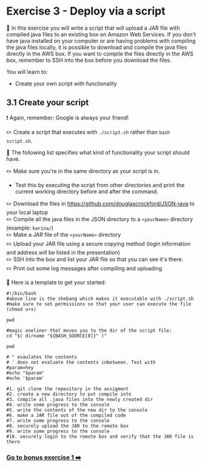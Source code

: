 # Exercise 3 - Deploy via a script 

:book: In this exercise you will write a script that will upload a JAR file with compiled java files to an existing box on Amazon Web Services. If you don't have java installed on your computer or are having problems with compiling the java files locally, it is possible to download and compile the java files directly in the AWS box. If you want to compile the files directly in the AWS box, remember to SSH into the box before you download the files.

You will learn to:

  - Create your own script with functionality
 
## 3.1 Create your script

:exclamation: Again, remember: Google is always your friend!

:pencil2: Create a script that executes with `./script.sh` rather than `bash script.sh`.

:book: The following list specifies what kind of functionality your script should have. 

:pencil2: Make sure you're in the same directory as your script is in.
  - Test this by executing the script from other directories and print the current working
  directory before and after the command.
  
:pencil2: Download the files in https://github.com/douglascrockford/JSON-java to your
  local laptop<br/>
:pencil2: Compile all the java files in the JSON directory to a `<yourName>` directory (example: `karina/`)<br/>
:pencil2: Make a JAR file of the `<yourName>` directory<br/>
:pencil2: Upload your JAR file using a secure copying method (login information and
  address will be listed in the presentation) <br/>
:pencil2: SSH into the box and list your JAR file so that you can see it's there.<br/>
:pencil2: Print out some log messages after compiling and uploading

:book: Here is a template to get your started:

```
#!/bin/bash
#above line is the shebang which makes it executable with ./script.sh
#make sure to set permissions so that your user can execute the file (chmod u+x)

pwd

#magic oneliner that moves you to the dir of the script file:
cd "$( dirname "${BASH_SOURCE[0]}" )"

pwd

# " evaulates the contents
# ' does not evaluate the contents inbetween. Test with 
#param=hey
#echo "$param"
#echo '$param'

#1. git clone the repository in the assigment
#2. create a new directory to put compile into
#3. compile all .java files into the newly created dir
#4. write some progress to the console
#5. write the contents of the new dir to the console
#6. make a JAR file out of the compiled code
#7. write some progress to the console
#8. securely upload the JAR to the remote box
#9. write some progress to the console
#10. securely login to the remote box and verify that the JAR file is there
```

### [Go to bonus exercise 1 :arrow_right:](./bonus-1.md)
